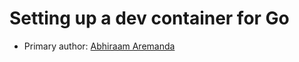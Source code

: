 # Setting up a dev container for Go

* Primary author: [Abhiraam Aremanda](https://github.com/AbhiraamA)